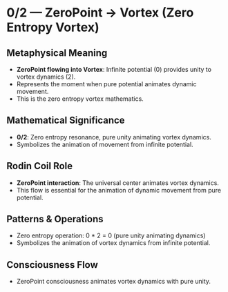 # 0/2 — ZeroPoint → Vortex (Zero Entropy Vortex)

## Metaphysical Meaning
- **ZeroPoint flowing into Vortex**: Infinite potential (0) provides unity to vortex dynamics (2).
- Represents the moment when pure potential animates dynamic movement.
- This is the zero entropy vortex mathematics.

## Mathematical Significance
- **0/2**: Zero entropy resonance, pure unity animating vortex dynamics.
- Symbolizes the animation of movement from infinite potential.

## Rodin Coil Role
- **ZeroPoint interaction**: The universal center animates vortex dynamics.
- This flow is essential for the animation of dynamic movement from pure potential.

## Patterns & Operations
- Zero entropy operation: 0 * 2 = 0 (pure unity animating dynamics)
- Symbolizes the animation of vortex dynamics from infinite potential.

## Consciousness Flow
- ZeroPoint consciousness animates vortex dynamics with pure unity. 